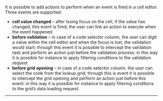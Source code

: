 It is possible to add actions to perform when an event is fired in a cell editor. Three events are supported:

*  **cell value changed**  &#8211; after losing focus on the cell, if the value has changed, this event is fired; the user can link an action to execute when the event happened
*  **before validation**  &#8211; in case of a code selector column, the user can digit a value within the cell editor and when the focus is lost, the validation would start; through this event it is possible to intercept the validation task and perform an action just before the validation process: in this way it is possible for instance to apply filtering conditions to the validation request
*  **before grid opening**  &#8211; in case of a code selector column, the user can select the code from the lookup grid; through this is event it is possible to intercept the grid opening and perform an action just before this event: in this way it is possible for instance to apply filtering conditions to the grid’s data loading request.






                

---


